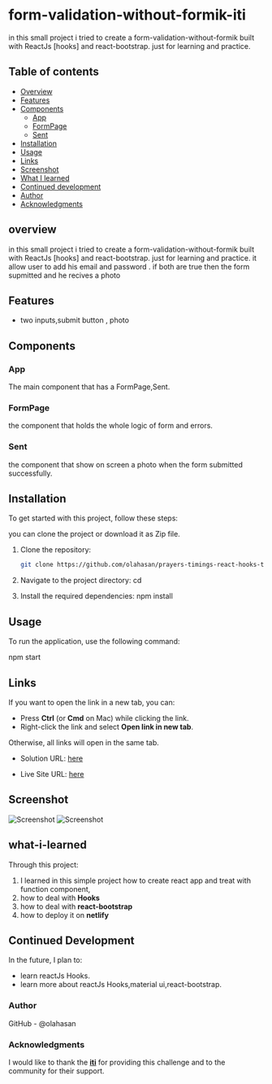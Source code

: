 # form-validation-without-formik-iti 

in this small project i tried to create a form-validation-without-formik built with ReactJs [hooks] and react-bootstrap. just for learning and practice.

## Table of contents

- [Overview](#overview)
- [Features](#Features)
- [Components](#Components)
     - [App](#App)
     - [FormPage](#FormPage)
     - [Sent](#Sent)
- [Installation](#Installation)
- [Usage](#Usage)
- [Links](#Links)
- [Screenshot](#Screenshot)
- [What I learned](#what-i-learned)
- [Continued development](#continued-development)
- [Author](#author)
- [Acknowledgments](#Acknowledgments)


## overview
in this small project i tried to create a form-validation-without-formik built with ReactJs [hooks] and react-bootstrap. just for learning and practice. it allow user to add his email and password . if both are true then the form supmitted and he recives a photo

## Features
- two inputs,submit button , photo

## Components

### App

The main component that has a FormPage,Sent.

### FormPage

the component that holds the whole logic of form and errors.

### Sent

the component that show on screen a photo when the form submitted successfully.

## Installation
To get started with this project, follow these steps:

you can clone the project or download it as Zip file.
1. Clone the repository:
   ```bash
   git clone https://github.com/olahasan/prayers-timings-react-hooks-tarmez

2. Navigate to the project directory:
   cd <project-directory>

3. Install the required dependencies:
   npm install   


## Usage
To run the application, use the following command:

npm start


## Links

If you want to open the link in a new tab, you can:

- Press **Ctrl** (or **Cmd** on Mac) while clicking the link.
- Right-click the link and select **Open link in new tab**.

Otherwise, all links will open in the same tab.


- Solution URL: [here](https://github.com/olahasan/form-validation-without-formik-iti) 

- Live Site URL: [here](https://form-validation-without-formik-iti.netlify.app/) 

 ## Screenshot
 
![Screenshot](./public/form1.png)
![Screenshot](./public/form2.png)


## what-i-learned
Through this project:
1. I learned in this simple project how to create react app and treat with function component,
2. how to deal with **Hooks**
6. how to deal with **react-bootstrap**
7. how to deploy it on **netlify**

## Continued Development
In the future, I plan to:
- learn reactJs Hooks.
- learn more about reactJs Hooks,material ui,react-bootstrap.

### Author

GitHub - @olahasan

### Acknowledgments

I would like to thank the **[iti](iti)** for providing this challenge and to the community for their support.

